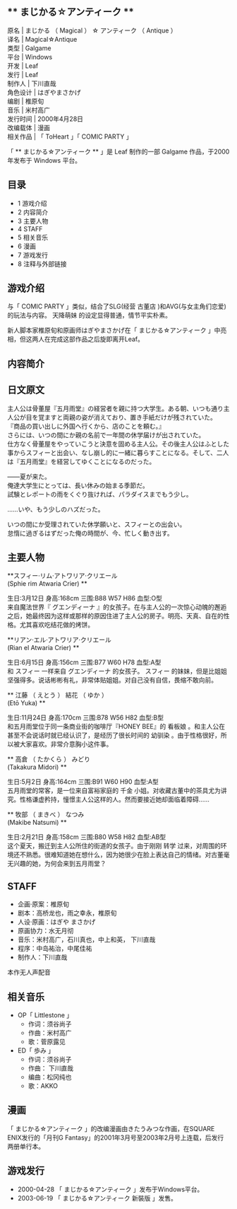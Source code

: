 ** まじかる☆アンティーク  **  
---  
原名  |  まじかる  （  Magical  ）  ☆  アンティーク  （  Antique  ）   
译名  |  Magical☆Antique   
类型  |  Galgame   
平台  |  Windows   
开发  |  Leaf   
发行  |  Leaf   
制作人  |  下川直哉   
角色设计  |  はぎやまさかげ   
编剧  |  椎原旬   
音乐  |  米村高广   
发行时间  |  2000年4月28日   
改编载体  |  漫画   
相关作品  |  「  ToHeart  」「  COMIC PARTY  」   
  
「 ** まじかる☆アンティーク  ** 」是  Leaf  制作的一部  Galgame  作品，于2000年发布于  Windows  平台。

##  目录

  * 1  游戏介绍 
  * 2  内容简介 
  * 3  主要人物 
  * 4  STAFF 
  * 5  相关音乐 
  * 6  漫画 
  * 7  游戏发行 
  * 8  注释与外部链接 

##  游戏介绍

与「  COMIC PARTY  」类似，结合了SLG(经营  古董店  )和AVG(与女主角们恋爱)的玩法与内容。  天降萌妹
的设定显得普通，情节平实朴素。

新人脚本家椎原旬和原画师はぎやまさかげ在「  まじかる☆アンティーク  」中亮相，但这两人在完成这部作品之后旋即离开Leaf。

##  内容简介

日文原文  
---  
主人公は骨董屋『五月雨堂』の経営者を親に持つ大学生。ある朝、いつも通り主人公が目を覚ますと両親の姿が消えており、置き手紙だけが残されていた。  
『商品の買い出しに外国へ行くから、店のことを頼む。』  
さらには、いつの間にか親の名前で一年間の休学届けが出されていた。  
仕方なく骨董屋をやっていこうと決意を固める主人公。その後主人公はふとした事からスフィーと出会い、なし崩し的に一緒に暮らすことになる。そして、二人は『五月雨堂』を経営してゆくことになるのだった。  
  
——夏が来た。  
俺達大学生にとっては、長い休みの始まる季節だ。  
試験とレポートの雨をくぐり抜ければ、パラダイスまでもう少し。  
  
……いや、もう少しのハズだった。  
  
いつの間にか受理されていた休学願いと、スフィーとの出会い。  
怠惰に過ぎるはずだった俺の時間が、今、忙しく動き出す。  
  
  
##  主要人物

**スフィー·リム·アトワリア·クリエール  
(Sphie rim Atwaria Crier) **

生日:3月12日 身高:168cm 三围:B88 W57 H86 血型:O型  
来自魔法世界『  グエンディーナ
』的女孩子。在与主人公的一次惊心动魄的邂逅之后，她最终因为这样或那样的原因住进了主人公的房子。明亮、天真、自在的性格。尤其喜欢吃结花做的烤饼。

**リアン·エル·アトワリア·クリエール  
(Rian el Atwaria Crier) **

生日:6月15日 身高:156cm 三围:B77 W60 H78 血型:A型  
和  スフィー  一样来自  グエンディーナ  的女孩子。  スフィー
的妹妹，但是比姐姐坚强得多。说话彬彬有礼，非常体贴姐姐。对自己没有自信，畏缩不敢向前。

** 江藤  （  えとう  ）  結花  （  ゆか  ）  
(Etō Yuka) **

生日:11月24日 身高:170cm 三围:B78 W56 H82 血型:B型  
和五月雨堂位于同一条商业街的咖啡厅『HONEY BEE』的  看板娘  。和主人公在甚至不会说话时就已经认识了，是经历了很长时间的  幼驯染
。由于性格很好，所以被大家喜欢。非常介意胸小这件事。

** 高倉  （  たかくら  ）  みどり  
(Takakura Midori) **

生日:5月2日 身高:164cm 三围:B91 W60 H90 血型:A型  
五月雨堂的常客，是一位来自富裕家庭的  千金  小姐。对收藏古董中的茶具尤为讲究。性格谦虚矜持，憧憬主人公这样的人。然而要接近她却面临着障碍……

** 牧部  （  まきべ  ）  なつみ  
(Makibe Natsumi) **

生日:2月21日 身高:158cm 三围:B80 W58 H82 血型:AB型  
这个夏天，搬迁到主人公所住的街道的女孩子。由于刚刚  转学
过来，对周围的环境还不熟悉。很难知道她在想什么，因为她很少在脸上表达自己的情绪。对古董毫无兴趣的她，为何会来到五月雨堂？

##  STAFF

  * 企画·原案：椎原旬 
  * 剧本：高桥龙也，雨之幸永，椎原旬 
  * 人设·原画：はぎや まさかげ 
  * 原画协力：水无月彻 
  * 音乐：米村高广，石川真也，中上和英，  下川直哉 
  * 程序：中岛祐治，中尾佳祐 
  * 制作人：下川直哉 

本作无人声配音

##  相关音乐

  * OP「  Littlestone  」 
    * 作词：须谷尚子 
    * 作曲：米村高广 
    * 歌：菅原露见 
  * ED「  歩み  」 
    * 作词：须谷尚子 
    * 作曲：  下川直哉 
    * 编曲：松冈纯也 
    * 歌：AKKO 

##  漫画

「  まじかる☆アンティーク  」的改编漫画由きたうみつな作画，在SQUARE ENIX发行的「月刊G
Fantasy」的2001年3月号至2003年2月号上连载，后发行两册单行本。

##  游戏发行

  * 2000-04-28 「  まじかる☆アンティーク  」发布于Windows平台。 
  * 2003-06-19 「  まじかる☆アンティーク 新裝版  」发售。 